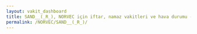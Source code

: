 ```yaml
---
layout: vakit_dashboard
title: SAND__(_R_), NORVEC için iftar, namaz vakitleri ve hava durumu - ilçe/eyalet seç
permalink: /NORVEC/SAND__(_R_)/
---
```


<script type="text/javascript">
  var GLOBAL_COUNTRY = 'NORVEC';
  var GLOBAL_CITY = 'SAND__(_R_)';
  var GLOBAL_STATE = '';
  var lat = 72;
  var lon = 21;
</script>
